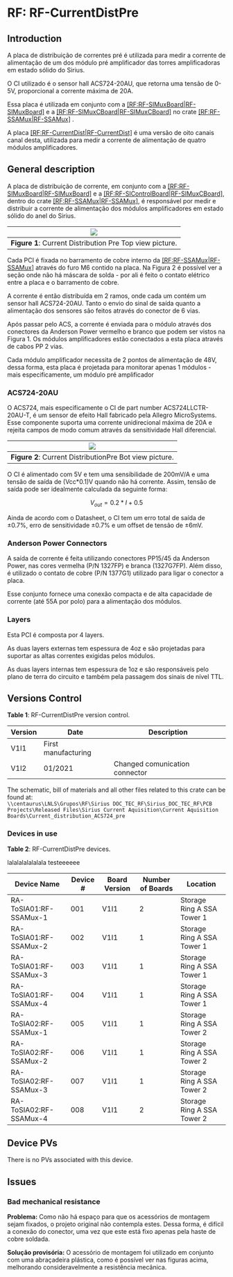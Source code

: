 # RF: RF-CurrentDistPre

## Introduction

A placa de distribuição de correntes pré é utilizada para medir a corrente de alimentação de um dos módulo pré amplificador das torres amplificadoras em estado sólido do Sirius. 

O CI utilizado é o sensor hall ACS724-20AU, que retorna uma tensão de 0-5V, proporcional a corrente máxima de 20A. 

Essa placa é utilizada em conjunto com a [[RF:RF-SIMuxBoard|RF-SIMuxBoard]](link) e a [[RF:RF-SIMuxCBoard|RF-SIMuxCBoard]](link) no crate [[RF:RF-SSAMux|RF-SSAMux]](link)
.

A placa [[RF:RF-CurrentDist|RF-CurrentDist]](link) é uma versão de oito canais canal desta, utilizada para medir a corrente de alimentação de quatro módulos amplificadores.

## General description

A placa de distribuição de corrente, em conjunto com a [[RF:RF-SIMuxBoard|RF-SIMuxBoard]](link) e a [[RF:RF-SIControlBoard|RF-SIMuxCBoard]](link), dentro do crate [[RF:RF-SSAMux|RF-SSAMux]](link), é responsável por medir e distribuir a corrente de alimentação dos módulos amplificadores em estado sólido do anel do Sirius.


|![](/img/groups/rf/current_distpre/RF-CurrentDistPre_top_pic.jpg)|
|-|
|**Figure 1**: Current Distribution Pre Top view picture.|

Cada PCI é fixada no barramento de cobre interno da [[RF:RF-SSAMux|RF-SSAMux]](link) através do furo M6 contido na placa. Na Figura 2 é possível ver a seção onde não há máscara de solda - por ali é feito o contato elétrico entre a placa e o barramento de cobre.

A corrente é então distribuída em 2 ramos, onde cada um contém um sensor hall ACS724-20AU. Tanto o envio do sinal de saída quanto a alimentação dos sensores são feitos através do conector de 6 vias.

Após passar pelo ACS, a corrente é enviada para o módulo através dos conectores da Anderson Power vermelho e branco que podem ser vistos na Figura 1. Os módulos amplificadores estão conectados a esta placa através de cabos PP 2 vias.

Cada módulo amplificador necessita de 2 pontos de alimentação de 48V, dessa forma, esta placa é projetada para monitorar apenas 1 módulos - mais especificamente, um módulo pré amplificador

### ACS724-20AU

O ACS724, mais especificamente o CI de part number ACS724LLCTR-20AU-T, é um sensor de efeito Hall fabricado pela Allegro MicroSystems. Esse componente suporta uma corrente unidirecional máxima de 20A e rejeita campos de modo comum através da sensitividade Hall diferencial. 


|![](/img/groups/rf/current_distpre/RF-CurrentDistPre_bot_pic.jpg)|
|-|
|**Figure 2**: Current DistributionPre Bot view picture.|

O CI é alimentado com 5V e tem uma sensibilidade de 200mV/A e uma tensão de saída de (Vcc*0.1)V quando não há corrente. Assim, tensão de saída pode ser idealmente calculada da seguinte forma:

$$
V_{out} = 0.2 * I + 0.5
$$

Ainda de acordo com o Datasheet, o CI tem um erro total de saída de ±0.7%, erro de sensitividade ±0.7% e um offset de tensão de ±6mV.

### Anderson Power Connectors

A saída de corrente é feita utilizando conectores PP15/45 da Anderson Power, nas cores vermelha (P/N 1327FP) e branca (1327G7FP). Além disso, é utilizado o contato de cobre (P/N 1377G1) utilizado para ligar o conector a placa.

Esse conjunto fornece uma conexão compacta e de alta capacidade de corrente (até 55A por polo) para a alimentação dos módulos.

### Layers

Esta PCI é composta por 4 layers. 

As duas layers externas tem espessura de 4oz e são projetadas para suportar as altas correntes exigidas pelos módulos.

As duas layers internas tem espessura de 1oz e são responsáveis pelo plano de terra do circuito e também pela passagem dos sinais de nível TTL.

## Versions Control

**Table 1**: RF-CurrentDistPre version control. 

|Version| Date| Description |
|-|-|-|
|V1I1| 	First manufacturing |
|V1I2| 01/2021| Changed comunication connector |

The schematic, bill of materials and all other files related to this crate can be found at: <br>
`\\centaurus\LNLS\Grupos\RF\Sirius DOC_TEC_RF\Sirius_DOC_TEC_RF\PCB Projects\Released Files\Sirius Current Aquisition\Current Aquisition Boards\Current_distribution_ACS724_pre`

### Devices in use

**Table 2**: RF-CurrentDistPre devices. 

lalalalalalalala testeeeeee

|Device Name| Device #| Board Version| Number of Boards| Location |
|-|-|-|-|-|
|RA-ToSIA01:RF-SSAMux-1| 001| V1I1| 2| Storage Ring A SSA Tower 1 |
|RA-ToSIA01:RF-SSAMux-2| 002| V1I1| 1| Storage Ring A SSA Tower 1 |
|RA-ToSIA01:RF-SSAMux-3| 003| V1I1| 1| Storage Ring A SSA Tower 1 |
|RA-ToSIA01:RF-SSAMux-4| 004| V1I1| 1| Storage Ring A SSA Tower 1 |
|RA-ToSIA02:RF-SSAMux-1| 005| V1I1| 1| Storage Ring A SSA Tower 2 |
|RA-ToSIA02:RF-SSAMux-2| 006| V1I1| 1| Storage Ring A SSA Tower 2 |
|RA-ToSIA02:RF-SSAMux-3| 007| V1I1| 1| Storage Ring A SSA Tower 2 |
|RA-ToSIA02:RF-SSAMux-4| 008| V1I1| 2| Storage Ring A SSA Tower 2 |

## Device PVs

There is no PVs associated with this device.

## Issues

### Bad mechanical resistance

**Problema:** Como não há espaço para que os acessórios de montagem sejam fixados, o projeto original não contempla estes. Dessa forma, é difícil a conexão do conector, uma vez que este está fixo apenas pela haste de cobre soldada.

**Solução provisória:** O acessório de montagem foi utilizado em conjunto com uma abraçadeira plástica, como é possível ver nas figuras acima, melhorando consideravelmente a resistência mecânica.

